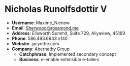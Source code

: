 # Nicholas Runolfsdottir V

- **Username**: Maxime_Nienow
- **Email**: Sherwood@rosamond.me
- **Address**: Ellsworth Summit, Suite 729, Aliyaview, 45169
- **Phone**: 586.493.6943 x140
- **Website**: jacynthe.com
- **Company**: Abernathy Group
  - **Catchphrase**: Implemented secondary concept
  - **Business**: e-enable extensible e-tailers